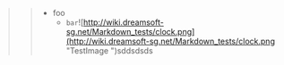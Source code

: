 >> - foo
>>    - ```bar```![http://wiki.dreamsoft-sg.net/Markdown_tests/clock.png](http://wiki.dreamsoft-sg.net/Markdown_tests/clock.png "TestImage ")sddsdsds
